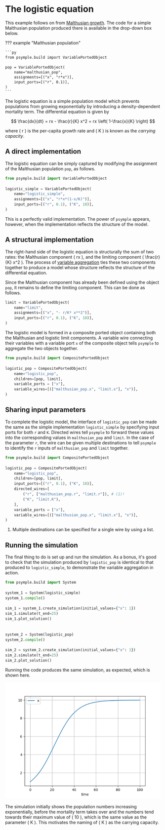 # The logistic equation

This example follows on from [Malthusian growth](malthusian_population.md). The code for a simple Malthusian population produced there is available in the drop-down box below.

??? example "Malthusian population"

    ```py
    from psymple.build import VariablePortedObject

    pop = VariablePortedObject(
        name="malthusian_pop",
        assignments=[("x", "r*x")],
        input_ports=[("r", 0.1)],
    )
    ```

The logistic equation is a simple population model which prevents populations from growing exponentially by introducing a density-dependent mortality term. The differential equation is given by 

$$ 
\frac{dx}{dt} = rx - \frac{r}{K} x^2 = rx \left( 1-\frac{x}{K} \right)
$$ 

where \( r \) is the per-capita growth rate and \( K \) is known as the *carrying capacity*. 

## A direct implementation 

The logistic equation can be simply captured by modifying the assignment of the Malthusian population `pop`, as follows.

```py
from psymple.build import VariablePortedObject

logistic_simple = VariablePortedObject(
    name="logistic_simple",
    assignments=[("x", "r*x*(1-x/K)")],
    input_ports=[("r", 0.1), ("K", 10)],
)
```

This is a perfectly valid implementation. The power of `psymple` appears, however, when the implementation reflects the structure of the model.

## A structural implementation

The right-hand side of the logistic equation is structurally the sum of two rates: the Malthusian component \( rx \), and the limiting component \( \frac{r}{K} x^2 \). The process of [variable aggregation](../../mathematics/variable_aggregation.md) ties these two components together to produce a model whose structure reflects the structure of the differential equation. 

Since the Malthusian component has already been defined using the object `pop`, it remains to define the limiting component. This can be done as follows.

```py
limit = VariablePortedObject(
    name="limit",
    assignments=[("x", "- r/K* x**2")],
    input_ports=[("r", 0.1), ("K", 10)],
)
```

The logistic model is formed in a composite ported object containing both the Malthusian and logistic limit components. A variable wire connecting their variables with a variable port `x` of the composite object tells `psymple` to aggregate the two objects together.

```py
from psymple.build import CompositePortedObject

logistic_pop = CompositePortedObject(
    name="logistic_pop",
    children=[pop, limit],
    variable_ports = ["x"],
    variable_wires=[(["malthusian_pop.x", "limit.x"], "x")],
)
```

## Sharing input parameters

To complete the logistic model, the interface of `logistic_pop` can be made the same as the simple implementation `logistic_simple` by specifying input ports for both `r` and `K`. Directed wires tell `psymple` to forward these values into the corresponding values in `malthusian_pop` and `limit`. In the case of the parameter `r`, the wire can be given multiple destinations to tell `psymple` to identify the `r` inputs of `malthusian_pop` and `limit` together.

```py
from psymple.build import CompositePortedObject

logistic_pop = CompositePortedObject(
    name="logistic_pop",
    children=[pop, limit],
    input_ports=[("r", 0.1), ("K", 10)],
    directed_wires=[
        ("r", ["malthusian_pop.r", "limit.r"]), # (1)!
        ("K", "limit.K"),
    ],
    variable_ports = ["x"],
    variable_wires=[(["malthusian_pop.x", "limit.x"], "x")],
)
```

1. Multiple destinations can be specified for a single wire by using a list.

## Running the simulation

The final thing to do is set up and run the simulation. As a bonus, it's good to check that the simulation produced by `logistic_pop` is identical to that produced to `logistic_simple`, to demonstrate the variable aggregation in action.

```py
from psymple.build import System

system_1 = System(logistic_simple)
system_1.compile()

sim_1 = system_1.create_simulation(initial_values={"x": 1})
sim_1.simulate(t_end=25)
sim_1.plot_solution()


system_2 = System(logistic_pop)
system_2.compile()

sim_2 = system_2.create_simulation(initial_values={"x": 1})
sim_2.simulate(t_end=25)
sim_2.plot_solution()
```

Running the code produces the same simulation, as expected, which is shown here. 

![Logistic simulation](../figures/logistic_equation.png)

The simulation initially shows the population numbers increasing exponentially, before the mortality term takes over and the numbers tend towards their maximum value of \( 10 \), which is the same value as the parameter \( K \). This motivates the naming of \( K \) as the carrying capacity.